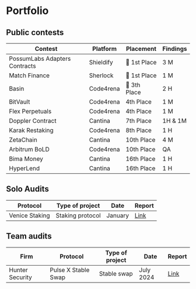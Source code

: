 # Portfolio

##  Public contests

| Contest | Platform | Placement | Findings |
|---------|----------|-----------| ------|
| PossumLabs Adapters Contracts | Shieldify| 🥇 1st Place | 3 M |
| Match Finance | Sherlock |🥇 1st Place | 1 M |
| Basin | Code4rena | 🥉 3th Place | 2 H |
| BitVault | Code4rena | 4th Place | 1 M |
| Flex Perpetuals | Code4rena | 4th Place | 1 M |
| Doppler Contract | Cantina | 7th Place | 1H & 1M  |
| Karak Restaking | Code4rena | 8th Place | 1 H |
| ZetaChain | Cantina | 10th Place | 4 M |
| Arbitrum BoLD | Code4rena | 10th Place | QA |
| Bima Money | Cantina | 16th Place | 1 H |
| HyperLend | Cantina | 16th Place | 1 H |


## Solo Audits

| Protocol | Type of project | Date | Report |
|----------|-----------------|------|--------|
| Venice Staking | Staking protocol | January | [Link](https://github.com/zanderbytexyz/portfolio/blob/main/solo/Venice-Staking-Security-Review.pdf)

## Team audits

| Firm | Protocol | Type of project | Date | Report |
|------|----------|-----------------|------|--------|
| Hunter Security | Pulse X Stable Swap | Stable swap | July 2024 | [Link](https://github.com/zanderbytexyz/portfolio/blob/main/team/HunterSecurity/PulseX-StableSwap-Hunter-Security-Audit-Report-V1.0.pdf)